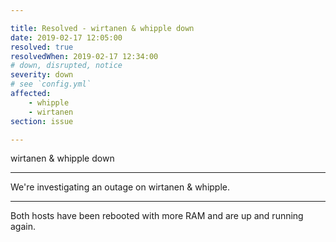 ```yaml
---

title: Resolved - wirtanen & whipple down
date: 2019-02-17 12:05:00
resolved: true
resolvedWhen: 2019-02-17 12:34:00
# down, disrupted, notice
severity: down
# see `config.yml`
affected:
    - whipple
    - wirtanen
section: issue

---
```


wirtanen & whipple down

---

We're investigating an outage on wirtanen & whipple.

---

Both hosts have been rebooted with more RAM and are up and running again.

